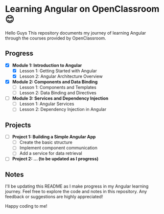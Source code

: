 # Learning Angular on OpenClassroom😊

Hello Guys This repository documents my journey of learning Angular through the courses provided by OpenClassroom.

## Progress

- [X] **Module 1: Introduction to Angular**
  - [X] Lesson 1: Getting Started with Angular
  - [X] Lesson 2: Angular Architecture Overview
- [X] **Module 2: Components and Data Binding**
  - [ ] Lesson 1: Components and Templates
  - [ ] Lesson 2: Data Binding and Directives
- [ ] **Module 3: Services and Dependency Injection**
  - [ ] Lesson 1: Angular Services
  - [ ] Lesson 2: Dependency Injection in Angular

## Projects

- [ ] **Project 1: Building a Simple Angular App**
  - [ ] Create the basic structure
  - [ ] Implement component communication
  - [ ] Add a service for data retrieval
- [ ] **Project 2: ... (to be updated as I progress)**

## Notes

I'll be updating this README as I make progress in my Angular learning journey. Feel free to explore the code and notes in this repository. Any feedback or suggestions are highly appreciated!

Happy coding to me!
